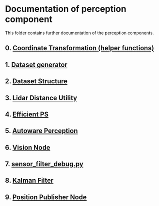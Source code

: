 # Documentation of perception component

This folder contains further documentation of the perception components.

## 0. [Coordinate Transformation (helper functions)](./00_coordinate_transformation.md)

## 1. [Dataset generator](./01_dataset_generator.md)

## 2. [Dataset Structure](./02_dataset_structure.md)

## 3. [Lidar Distance Utility](./03_lidar_distance_utility.md)

## 4. [Efficient PS](./04_efficientps.md)

## 5. [Autoware Perception](./05-autoware-perception.md)

## 6. [Vision Node](./06_vision_node.md)

## 7. [sensor_filter_debug.py](./07_sensor_filter_debug.md)

## 8. [Kalman Filter](./08_kalman_filter.md)

## 9. [Position Publisher Node](./09_position_publisher_node.md)

